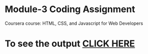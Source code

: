 # Module-3 Coding Assignment

Coursera course: HTML, CSS, and Javascript for Web Developers

# To see the output [CLICK HERE](http://localhost:63342/Core_Java/Core%20Java/module_1.html?_ijt=487mqp0c4c9p0f90fljbq93pvu&_ij_reload=RELOAD_ON_SAVE)

